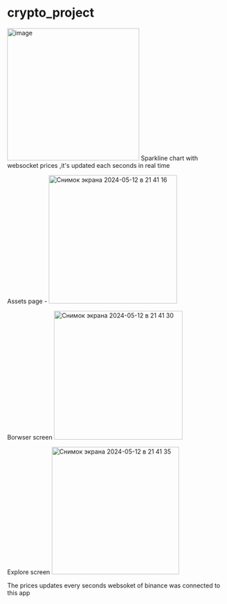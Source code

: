# crypto_project


<img width="305" alt="image" src="https://github.com/rahimov27/crypto-app-flutter/assets/89564054/02decd2a-7f10-46e5-883e-6a0791c215e4"> 
Sparkline chart with websocket prices ,it's updated each seconds in real time 



Assets page - <img width="296" alt="Снимок экрана 2024-05-12 в 21 41 16" src="https://github.com/rahimov27/crypto-app-flutter/assets/89564054/04175d38-dde7-49f0-9184-6a8f90eb3c77">

Borwser screen
<img width="297" alt="Снимок экрана 2024-05-12 в 21 41 30" src="https://github.com/rahimov27/crypto-app-flutter/assets/89564054/6b92b867-c159-4511-81eb-6021f5b8a121">


Explore screen 
<img width="294" alt="Снимок экрана 2024-05-12 в 21 41 35" src="https://github.com/rahimov27/crypto-app-flutter/assets/89564054/3b80b238-5a7c-42ec-a073-3e06984c995a">

The prices updates every seconds websoket of binance was connected to this app
